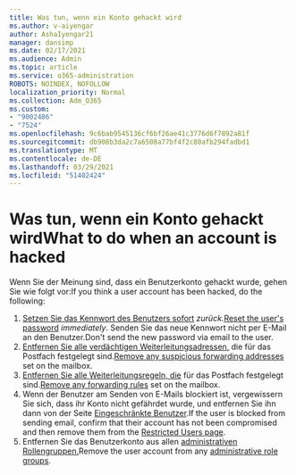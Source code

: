 ```yaml
---
title: Was tun, wenn ein Konto gehackt wird
ms.author: v-aiyengar
author: AshaIyengar21
manager: dansimp
ms.date: 02/17/2021
ms.audience: Admin
ms.topic: article
ms.service: o365-administration
ROBOTS: NOINDEX, NOFOLLOW
localization_priority: Normal
ms.collection: Adm_O365
ms.custom:
- "9002486"
- "7524"
ms.openlocfilehash: 9c6bab9545136cf6bf26ae41c3776d6f7892a81f
ms.sourcegitcommit: db908b3da2c7a6508a77bf4f2c80afb294fadbd1
ms.translationtype: MT
ms.contentlocale: de-DE
ms.lasthandoff: 03/29/2021
ms.locfileid: "51402424"
---
```

# <a name="what-to-do-when-an-account-is-hacked"></a><span data-ttu-id="2c7fb-102">Was tun, wenn ein Konto gehackt wird</span><span class="sxs-lookup"><span data-stu-id="2c7fb-102">What to do when an account is hacked</span></span>

<span data-ttu-id="2c7fb-103">Wenn Sie der Meinung sind, dass ein Benutzerkonto gehackt wurde, gehen Sie wie folgt vor:</span><span class="sxs-lookup"><span data-stu-id="2c7fb-103">If you think a user account has been hacked, do the following:</span></span>

1. <span data-ttu-id="2c7fb-104">[Setzen Sie das Kennwort des Benutzers sofort](https://go.microsoft.com/fwlink/?linkid=2103704) *zurück.*</span><span class="sxs-lookup"><span data-stu-id="2c7fb-104">[Reset the user's password](https://go.microsoft.com/fwlink/?linkid=2103704) *immediately*.</span></span> <span data-ttu-id="2c7fb-105">Senden Sie das neue Kennwort nicht per E-Mail an den Benutzer.</span><span class="sxs-lookup"><span data-stu-id="2c7fb-105">Don't send the new password via email to the user.</span></span>
1. <span data-ttu-id="2c7fb-106">[Entfernen Sie alle verdächtigen Weiterleitungsadressen,](https://go.microsoft.com/fwlink/?linkid=2103705) die für das Postfach festgelegt sind.</span><span class="sxs-lookup"><span data-stu-id="2c7fb-106">[Remove any suspicious forwarding addresses](https://go.microsoft.com/fwlink/?linkid=2103705) set on the mailbox.</span></span>
1. <span data-ttu-id="2c7fb-107">[Entfernen Sie alle Weiterleitungsregeln, die](https://go.microsoft.com/fwlink/?linkid=2103706) für das Postfach festgelegt sind.</span><span class="sxs-lookup"><span data-stu-id="2c7fb-107">[Remove any forwarding rules](https://go.microsoft.com/fwlink/?linkid=2103706) set on the mailbox.</span></span>
1. <span data-ttu-id="2c7fb-108">Wenn der Benutzer am Senden von E-Mails blockiert ist, vergewissern Sie sich, dass ihr Konto nicht gefährdet wurde, und entfernen Sie ihn dann von der Seite [Eingeschränkte Benutzer](https://go.microsoft.com/fwlink/?linkid=2103706).</span><span class="sxs-lookup"><span data-stu-id="2c7fb-108">If the user is blocked from sending email, confirm that their account has not been compromised and then remove them from the [Restricted Users page](https://go.microsoft.com/fwlink/?linkid=2103706).</span></span>
1. <span data-ttu-id="2c7fb-109">Entfernen Sie das Benutzerkonto aus allen [administrativen Rollengruppen.](https://go.microsoft.com/fwlink/?linkid=2092294)</span><span class="sxs-lookup"><span data-stu-id="2c7fb-109">Remove the user account from any [administrative role groups](https://go.microsoft.com/fwlink/?linkid=2092294).</span></span>